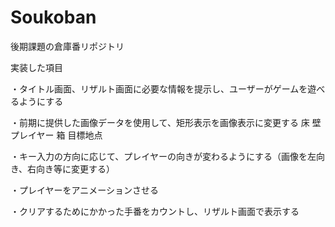 # Soukoban
後期課題の倉庫番リポジトリ

実装した項目

・タイトル画面、リザルト画面に必要な情報を提示し、ユーザーがゲームを遊べるようにする

・前期に提供した画像データを使用して、矩形表示を画像表示に変更する
	床
	壁
	プレイヤー
	箱
	目標地点

・キー入力の方向に応じて、プレイヤーの向きが変わるようにする（画像を左向き、右向き等に変更する）

・プレイヤーをアニメーションさせる

・クリアするためにかかった手番をカウントし、リザルト画面で表示する
